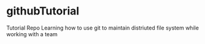 # githubTutorial
Tutorial Repo
Learning how to use git to maintain distriuted file system while working with a team